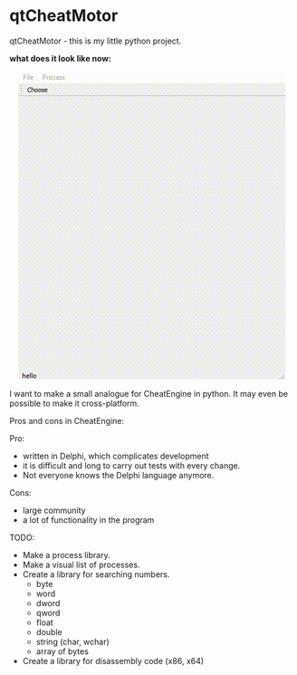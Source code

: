 # qtCheatMotor

qtCheatMotor - this is my little python project.

<b>what does it look like now:</b>

<center>

  ![alt text](doc/img/qtCheatMotor.gif)

</center>

I want to make a small analogue for CheatEngine in python.
It may even be possible to make it cross-platform.

Pros and cons in CheatEngine:

Pro:
- written in Delphi, which complicates development
- it is difficult and long to carry out tests with every change.
- Not everyone knows the Delphi language anymore.

Cons:
+ large community
+ a lot of functionality in the program

TODO:
- Make a process library.
- Make a visual list of processes.
- Create a library for searching numbers.
  - byte
  - word
  - dword
  - qword
  - float
  - double
  - string (char, wchar)
  - array of bytes
- Create a library for disassembly code (x86, x64)



